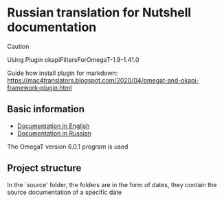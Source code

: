 # Russian translation for Nutshell documentation

> [!CAUTION]
> Using Plugin okapiFiltersForOmegaT-1.9-1.41.0
>
> Guide how install plugin for markdown: <https://mac4translators.blogspot.com/2020/04/omegat-and-okapi-framework-plugin.html>

## Basic information

- [Documentation in English](/README.md )
- [Documentation in Russian](/README_ru.md )

The OmegaT version 6.0.1 program is used

## Project structure

In the `source' folder, the folders are in the form of dates, they contain the source documentation of a specific date
